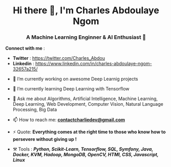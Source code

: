 <h1 align="center"> Hi there 👋, I'm Charles Abdoulaye Ngom </h1>


<h3 align="center"> A Machine Learning Enginner & AI Enthusiast 🙂 </h3>

**Connect with me** : 
* **Twitter** : https://twitter.com/Charles_Abdou
* **Linkedin** : https://www.linkedin.com/in/charles-abdoulaye-ngom-32657a215/

- 🔭 I’m currently working on awesome Deep Learnig projects
- 🌱 I’m currently learning Deep Learning with Tensorflow
- 💬 Ask me about Algorithms, Artificial Intelligence, Machine Learning, Deep Learning, Web Development, Computer Vision, Natural Language Processing, Big Data

- 📫 How to reach me: **contactcharliedev@gmail.com**

- ⚡ Quote: **Everything comes at the right time to those who know how to persevere without giving up !**

- ⚒️ Tools :  ***Python, Scikit-Learn, Tensorflow, SQL, Symfony, Java, Docker, KVM, Hadoop, MongoDB, OpenCV, HTMl, CSS, Javascript, Linux***



